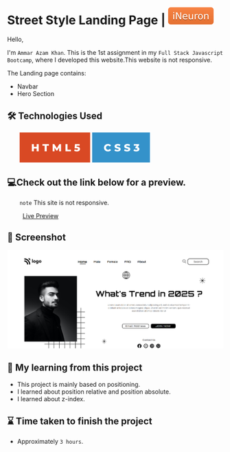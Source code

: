 # Street Style Landing Page | [![iNeuron](./assets/iNeuron-badge.svg)](https://ineuron.ai/)

Hello,

I'm `Ammar Azam Khan`. This is the 1st assignment in my `Full Stack Javascript Bootcamp`, where I developed this website.This website is not responsive.

The Landing page contains:

- Navbar
- Hero Section

## 🛠 Technologies Used

&emsp; &ensp; [![HTML5](./assets/HTML%20badge.svg)](https://developer.mozilla.org/en-US/docs/Web/HTML) [![CSS3](./assets/CSS%20badge.svg)](https://developer.mozilla.org/en-US/docs/Web/CSS)

## 💻Check out the link below for a preview.

&emsp; &ensp; `note` This site is not responsive.

&emsp; &ensp; &ensp;[Live Preview](https://landing-page-street-style.netlify.app)

## 📸 Screenshot

![Project Screenshort](./png.png)

## 📝 My learning from this project

- This project is mainly based on positioning.
- I learned about position relative and position absolute.
- I learned about z-index.

## ⌛ Time taken to finish the project

- Approximately `3 hours`.
